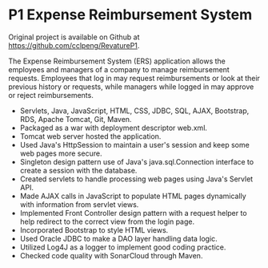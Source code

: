# P1 Expense Reimbursement System
Original project is available on Github at https://github.com/cclpeng/RevatureP1.

The Expense Reimbursement System (ERS) application allows the employees 
and managers of a company to manage reimbursement requests. Employees 
that log in may request reimbursements or look at their previous history 
or requests, while managers while logged in may approve or reject 
reimbursements. 

- Servlets, Java, JavaScript, HTML, CSS, JDBC, SQL, AJAX, Bootstrap, 
RDS, Apache Tomcat, Git, Maven.
- Packaged as a war with deployment descriptor web.xml.
- Tomcat web server hosted the application.
- Used Java's HttpSession to maintain a user's session and keep some web 
pages more secure.
- Singleton design pattern use of Java's java.sql.Connection interface 
to 
create a session with the database.
- Created servlets to handle processing web pages using Java's Servlet 
API.
- Made AJAX calls in JavaScript  to populate HTML pages dynamically with 
information from servlet views.
- Implemented Front Controller design pattern with a request helper to 
help redirect to the correct view from the login page.
- Incorporated Bootstrap to style  HTML views.
- Used Oracle JDBC to make a DAO layer handling data logic. 
- Utilized Log4J as a logger to implement good coding practice.
- Checked code quality with SonarCloud through Maven.
